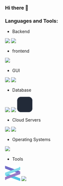 ### Hi there 👋

<!--
**cobaltburn/cobaltburn** is a ✨ _special_ ✨ repository because its `README.md` (this file) appears on your GitHub profile.

Here are some ideas to get you started:

- 🔭 I’m currently working on ...
- 🌱 I’m currently learning ...
- 👯 I’m looking to collaborate on ...
- 🤔 I’m looking for help with ...
- 💬 Ask me about ...
- 📫 How to reach me: ...
- 😄 Pronouns: ...
- ⚡ Fun fact: ...
-->


<h3 align="left">Languages and Tools:</h3>

- Backend
<div align="left">
    <img src="https://skillicons.dev/icons?i=rust,go,kotlin,cpp,py" />
    <img src="https://en.m.wikipedia.org/wiki/Tokio_(software)#/media/File%3ATokio_logo.svg" width="50" />
</div>

- frontend
<div align="left">
    <img src="https://skillicons.dev/icons?i=htmx,go,rust,html,tailwind,js" />
</div>

- GUI
<div align="left">
    <img src="https://github.com/onemarc/tech-icons/blob/main/icons/jetpackcompose-dark.svg" width="50"/>
    <img src="https://github.com/iced-rs/iced/blob/master/docs/logo.svg" width="50"/>
</div>

- Database
<div align="left">
    <img src="https://github.com/onemarc/tech-icons/blob/main/icons/mysql-dark.svg" width="50"/>
    <img src="https://skillicons.dev/icons?i=sqlite" width="50"/>
    <img src="https://github.com/onemarc/tech-icons/blob/main/icons/surrealdb-dark.svg" width="50"/>
</div>

- Cloud Servers
<div align="left">
    <img src="https://skillicons.dev/icons?i=gcp" />
    <img src="https://upload.wikimedia.org/wikipedia/commons/c/c2/DigitalOcean_icon.svg" width="50"/>
</div>

- Operating Systems
<div align="left">
    <img src="https://skillicons.dev/icons?i=linux,ubuntu,debian,arch,windows" />
</div>


- Tools
<div align="left">
    <img src="https://github.com/helix-editor/helix/blob/master/logo.svg" height="50" width="50">
    <img src="https://skillicons.dev/icons?i=neovim,git,github,docker,idea,clion,gradle,postman" />
</div>
